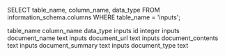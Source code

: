 SELECT 
    table_name, 
    column_name, 
    data_type 
FROM 
    information_schema.columns 
WHERE 
    table_name = 'inputs';

table_name	column_name	data_type
inputs	id	integer
inputs	document_name	text
inputs	document_url	text
inputs	document_contents	text
inputs	document_summary	text
inputs	document_type	text